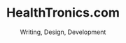 ---
title: HealthTronics.com
subtitle: Writing, Design, Development 
slides:
    - healthtronics-phone
    - healthtronics-desktop
    - healthtronics-ipad
---